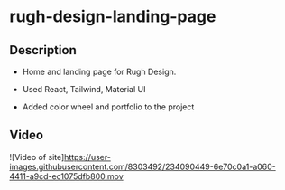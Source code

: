 # rugh-design-landing-page

## Description

- Home and landing page for Rugh Design.

- Used React, Tailwind, Material UI

- Added color wheel and portfolio to the project

## Video


![Video of site]https://user-images.githubusercontent.com/8303492/234090449-6e70c0a1-a060-4411-a9cd-ec1075dfb800.mov

